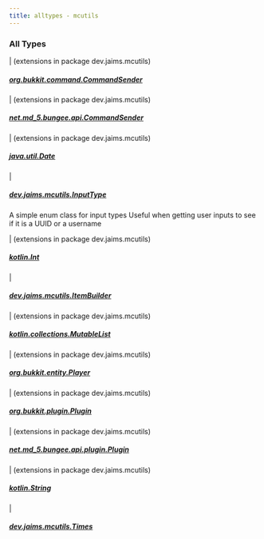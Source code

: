 ```yaml
---
title: alltypes - mcutils
---
```


### All Types

| (extensions in package dev.jaims.mcutils)

##### [org.bukkit.command.CommandSender](../dev.jaims.mcutils/org.bukkit.command.-command-sender/index.html)


| (extensions in package dev.jaims.mcutils)

##### [net.md_5.bungee.api.CommandSender](../dev.jaims.mcutils/net.md_5.bungee.api.-command-sender/index.html)


| (extensions in package dev.jaims.mcutils)

##### [java.util.Date](../dev.jaims.mcutils/java.util.-date/index.html)


|

##### [dev.jaims.mcutils.InputType](../dev.jaims.mcutils/-input-type/index.html)

A simple enum class for input types
Useful when getting user inputs to see if it is a UUID or a username


| (extensions in package dev.jaims.mcutils)

##### [kotlin.Int](../dev.jaims.mcutils/kotlin.-int/index.html)


|

##### [dev.jaims.mcutils.ItemBuilder](../dev.jaims.mcutils/-item-builder/index.html)


| (extensions in package dev.jaims.mcutils)

##### [kotlin.collections.MutableList](../dev.jaims.mcutils/kotlin.collections.-mutable-list/index.html)


| (extensions in package dev.jaims.mcutils)

##### [org.bukkit.entity.Player](../dev.jaims.mcutils/org.bukkit.entity.-player/index.html)


| (extensions in package dev.jaims.mcutils)

##### [org.bukkit.plugin.Plugin](../dev.jaims.mcutils/org.bukkit.plugin.-plugin/index.html)


| (extensions in package dev.jaims.mcutils)

##### [net.md_5.bungee.api.plugin.Plugin](../dev.jaims.mcutils/net.md_5.bungee.api.plugin.-plugin/index.html)


| (extensions in package dev.jaims.mcutils)

##### [kotlin.String](../dev.jaims.mcutils/kotlin.-string/index.html)


|

##### [dev.jaims.mcutils.Times](../dev.jaims.mcutils/-times/index.html)


